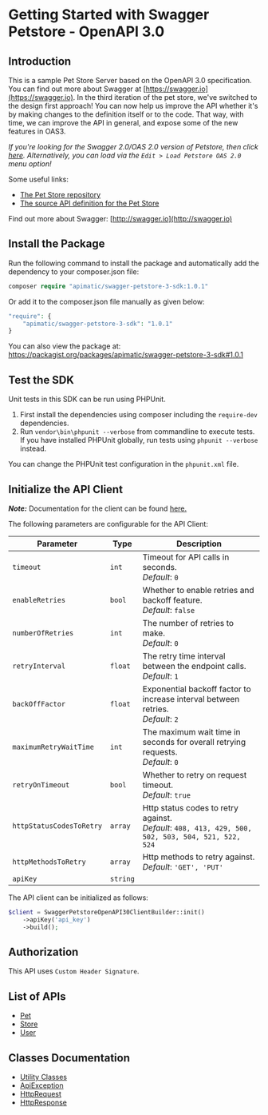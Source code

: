 
# Getting Started with Swagger Petstore - OpenAPI 3.0

## Introduction

This is a sample Pet Store Server based on the OpenAPI 3.0 specification.  You can find out more about
Swagger at [https://swagger.io](https://swagger.io). In the third iteration of the pet store, we've switched to the design first approach!
You can now help us improve the API whether it's by making changes to the definition itself or to the code.
That way, with time, we can improve the API in general, and expose some of the new features in OAS3.

_If you're looking for the Swagger 2.0/OAS 2.0 version of Petstore, then click [here](https://editor.swagger.io/?url=https://petstore.swagger.io/v2/swagger.yaml). Alternatively, you can load via the `Edit > Load Petstore OAS 2.0` menu option!_

Some useful links:

- [The Pet Store repository](https://github.com/swagger-api/swagger-petstore)
- [The source API definition for the Pet Store](https://github.com/swagger-api/swagger-petstore/blob/master/src/main/resources/openapi.yaml)

Find out more about Swagger: [http://swagger.io](http://swagger.io)

## Install the Package

Run the following command to install the package and automatically add the dependency to your composer.json file:

```php
composer require "apimatic/swagger-petstore-3-sdk:1.0.1"
```

Or add it to the composer.json file manually as given below:

```php
"require": {
    "apimatic/swagger-petstore-3-sdk": "1.0.1"
}
```

You can also view the package at:
https://packagist.org/packages/apimatic/swagger-petstore-3-sdk#1.0.1

## Test the SDK

Unit tests in this SDK can be run using PHPUnit.

1. First install the dependencies using composer including the `require-dev` dependencies.
2. Run `vendor\bin\phpunit --verbose` from commandline to execute tests. If you have installed PHPUnit globally, run tests using `phpunit --verbose` instead.

You can change the PHPUnit test configuration in the `phpunit.xml` file.

## Initialize the API Client

**_Note:_** Documentation for the client can be found [here.](https://www.github.com/moizgillani/swagger-petstore-3-0-php-sdk/tree/1.0.1/doc/client.md)

The following parameters are configurable for the API Client:

| Parameter | Type | Description |
|  --- | --- | --- |
| `timeout` | `int` | Timeout for API calls in seconds.<br>*Default*: `0` |
| `enableRetries` | `bool` | Whether to enable retries and backoff feature.<br>*Default*: `false` |
| `numberOfRetries` | `int` | The number of retries to make.<br>*Default*: `0` |
| `retryInterval` | `float` | The retry time interval between the endpoint calls.<br>*Default*: `1` |
| `backOffFactor` | `float` | Exponential backoff factor to increase interval between retries.<br>*Default*: `2` |
| `maximumRetryWaitTime` | `int` | The maximum wait time in seconds for overall retrying requests.<br>*Default*: `0` |
| `retryOnTimeout` | `bool` | Whether to retry on request timeout.<br>*Default*: `true` |
| `httpStatusCodesToRetry` | `array` | Http status codes to retry against.<br>*Default*: `408, 413, 429, 500, 502, 503, 504, 521, 522, 524` |
| `httpMethodsToRetry` | `array` | Http methods to retry against.<br>*Default*: `'GET', 'PUT'` |
| `apiKey` | `string` |  |

The API client can be initialized as follows:

```php
$client = SwaggerPetstoreOpenAPI30ClientBuilder::init()
    ->apiKey('api_key')
    ->build();
```

## Authorization

This API uses `Custom Header Signature`.

## List of APIs

* [Pet](https://www.github.com/moizgillani/swagger-petstore-3-0-php-sdk/tree/1.0.1/doc/controllers/pet.md)
* [Store](https://www.github.com/moizgillani/swagger-petstore-3-0-php-sdk/tree/1.0.1/doc/controllers/store.md)
* [User](https://www.github.com/moizgillani/swagger-petstore-3-0-php-sdk/tree/1.0.1/doc/controllers/user.md)

## Classes Documentation

* [Utility Classes](https://www.github.com/moizgillani/swagger-petstore-3-0-php-sdk/tree/1.0.1/doc/utility-classes.md)
* [ApiException](https://www.github.com/moizgillani/swagger-petstore-3-0-php-sdk/tree/1.0.1/doc/api-exception.md)
* [HttpRequest](https://www.github.com/moizgillani/swagger-petstore-3-0-php-sdk/tree/1.0.1/doc/http-request.md)
* [HttpResponse](https://www.github.com/moizgillani/swagger-petstore-3-0-php-sdk/tree/1.0.1/doc/http-response.md)

